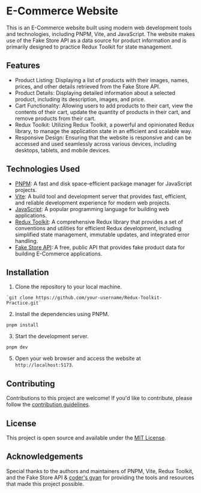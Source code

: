 # E-Commerce Website

This is an E-Commerce website built using modern web development tools and technologies, including PNPM, Vite, and JavaScript. The website makes use of the Fake Store API as a data source for product information and is primarily designed to practice Redux Toolkit for state management.

## Features

- Product Listing: Displaying a list of products with their images, names, prices, and other details retrieved from the Fake Store API.
- Product Details: Displaying detailed information about a selected product, including its description, images, and price.
- Cart Functionality: Allowing users to add products to their cart, view the contents of their cart, update the quantity of products in their cart, and remove products from their cart.
- Redux Toolkit: Utilizing Redux Toolkit, a powerful and opinionated Redux library, to manage the application state in an efficient and scalable way.
- Responsive Design: Ensuring that the website is responsive and can be accessed and used seamlessly across various devices, including desktops, tablets, and mobile devices.

## Technologies Used

- [PNPM](https://pnpm.io/): A fast and disk space-efficient package manager for JavaScript projects.
- [Vite](https://vitejs.dev/): A build tool and development server that provides fast, efficient, and reliable development experience for modern web projects.
- [JavaScript](https://developer.mozilla.org/en-US/docs/Web/JavaScript): A popular programming language for building web applications.
- [Redux Toolkit](https://redux-toolkit.js.org/): A comprehensive Redux library that provides a set of conventions and utilities for efficient Redux development, including simplified state management, immutable updates, and integrated error handling.
- [Fake Store API](https://fakestoreapi.com/): A free, public API that provides fake product data for building E-Commerce applications.

## Installation

1. Clone the repository to your local machine.
```
`git clone https://github.com/your-username/Redux-Toolkit-Practice.git`
```

2. Install the dependencies using PNPM.
```
pnpm install
```

3. Start the development server.
```
pnpm dev
```


5. Open your web browser and access the website at `http://localhost:5173`.

## Contributing

Contributions to this project are welcome! If you'd like to contribute, please follow the [contribution guidelines](https://github.com/himanshu1221/Redux-Toolkit-Practice/blob/master/CODE_OF_CONDUCT.md).

## License

This project is open source and available under the [MIT License](https://github.com/himanshu1221/Redux-Toolkit-Practice/blob/master/LICENSE.md).

## Acknowledgements

Special thanks to the authors and maintainers of PNPM, Vite, Redux Toolkit, and the Fake Store API & [coder's gyan](https://www.youtube.com/watch?v=XwGNhppX4as&ab_channel=Coder%27sGyan) for providing the tools and resources that made this project possible.





